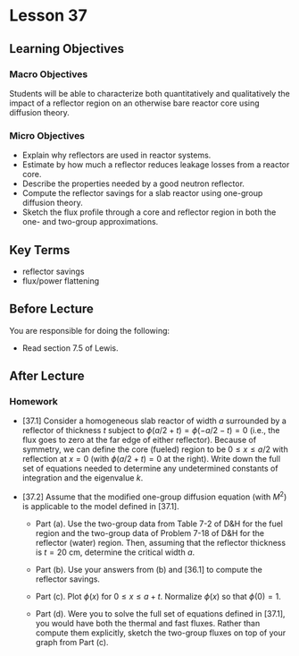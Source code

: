 # Lesson 37

## Learning Objectives

### Macro Objectives

Students will be able to characterize both quantitatively and qualitatively the impact of a reflector region on an otherwise bare reactor core using diffusion theory.

### Micro Objectives

 - Explain why reflectors are used in reactor systems.
 - Estimate by how much a reflector reduces leakage losses from a reactor core.
 - Describe the properties needed by a good neutron reflector.
 - Compute the reflector savings for a slab reactor using one-group diffusion theory.
 - Sketch the flux profile through a core and reflector region in both the one- and
   two-group approximations.

## Key Terms

 - reflector savings
 - flux/power flattening
  

## Before Lecture

You are responsible for doing the following:

  - Read section 7.5 of Lewis.

## After Lecture

### Homework


- [37.1] Consider a homogeneous slab reactor of width $a$ surrounded by a reflector of thickness $t$ subject to $\phi(a/2+t)= \phi(-a/2-t) = 0$ (i.e., the flux goes to zero at the far edge of either reflector).  Because of symmetry, we can define the core (fueled) region to be $0 \leq x \leq a/2$ with reflection at $x=0$ (with $\phi(a/2+t) = 0$ at the right).  Write down the full set of equations needed to determine any undetermined constants of integration and the eigenvalue $k$.  

- [37.2] Assume that the modified one-group diffusion equation (with $M^2$) is 
applicable to the model defined in [37.1].

  - Part (a).  Use the two-group data from Table 7-2 of D&H for the fuel region and the two-group data of Problem 7-18 of D&H for the reflector (water) region.  Then, assuming that the reflector thickness is $t = 20$ cm, determine the critical width $a$.

  - Part (b).  Use your answers from (b) and [36.1] to compute the reflector savings.

  - Part (c).  Plot $\phi(x)$ for $0 \leq x \leq a + t$.  Normalize $\phi(x)$ so that $\phi(0) = 1$.  

  - Part (d).  Were you to solve the full set of equations defined in [37.1], you would have both the thermal and fast fluxes.  Rather than compute them explicitly, sketch the two-group fluxes on top of your graph from Part (c).
  



